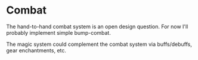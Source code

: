 # Combat

The hand-to-hand combat system is an open design question. For now I'll probably
implement simple bump-combat.

The magic system could complement the combat system via buffs/debuffs, gear
enchantments, etc.
